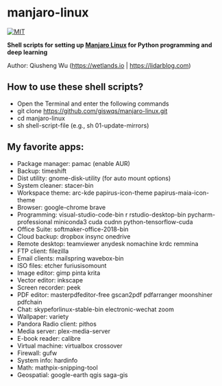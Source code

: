 # manjaro-linux
[![MIT](https://img.shields.io/badge/License-MIT-yellow.svg)](https://opensource.org/licenses/MIT)

**Shell scripts for setting up [Manjaro Linux](https://manjaro.org/get-manjaro/) for Python programming and deep learning**

Author: Qiusheng Wu (https://wetlands.io | https://lidarblog.com)

## How to use these shell scripts?

* Open the Terminal and enter the following commands
* git clone https://github.com/giswqs/manjaro-linux.git
* cd manjaro-linux
* sh shell-script-file (e.g., sh 01-update-mirrors)

## My favorite apps:

- Package manager: pamac (enable AUR)
- Backup: timeshift
- Dist utility: gnome-disk-utility (for auto mount options)
- System cleaner:  stacer-bin 
- Workspace theme: arc-kde papirus-icon-theme papirus-maia-icon-theme
- Browser: google-chrome brave
- Programming: visual-studio-code-bin r rstudio-desktop-bin pycharm-professional miniconda3 cuda cudnn python-tensorflow-cuda
- Office Suite: softmaker-office-2018-bin 
- Cloud backup: dropbox insync onedrive
- Remote desktop: teamviewer anydesk nomachine krdc remmina
- FTP client: filezilla
- Email clients: mailspring wavebox-bin
- ISO files: etcher furiusisomount
- Image editor: gimp pinta krita
- Vector editor: inkscape
- Screen recorder: peek
- PDF editor: masterpdfeditor-free gscan2pdf pdfarranger moonshiner pdfchain
- Chat: skypeforlinux-stable-bin electronic-wechat zoom
- Wallpaper: variety
- Pandora Radio client: pithos
- Media server: plex-media-server
- E-book reader: calibre
- Virtual machine: virtualbox crossover
- Firewall: gufw
- System info: hardinfo
- Math: mathpix-snipping-tool
- Geospatial: google-earth qgis saga-gis